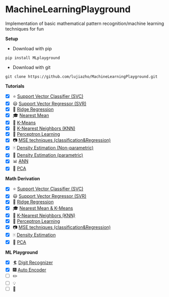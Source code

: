 # MachineLearningPlayground
Implementation of basic mathematical pattern recognition/machine learning techniques for fun

**Setup**
- Download with pip
```Prompt
pip install MLplayground
```

- Download with git
```Prompt
git clone https://github.com/lujiazho/MachineLearningPlayground.git
```

**Tutorials**
- [x] :star: [Support Vector Classifier (SVC)](Tutorials/SVC.ipynb)
- [x] :smiley: [Support Vector Regressor (SVR)](Tutorials/SVR.ipynb)
- [x] :1234: [Ridge Regression](Tutorials/Ridge.ipynb)
- [x] :mortar_board: [Nearest Mean](Tutorials/NearestMean.ipynb)
- [x] :closed_book: [K-Means](Tutorials/KMeans.ipynb)
- [x] :green_book: [K-Nearest Neighbors (KNN)](Tutorials/KNN.ipynb)
- [x] :eyes: [Perceptron Learning](Tutorials/Perceptron.ipynb)
- [x] :camera: [MSE techniques (classification&Regression)](Tutorials/MSE.ipynb)
- [x] :mahjong: [Density Estimation (Non-parametric)](Tutorials/DenEstimate_NP.ipynb)
- [x] :busts_in_silhouette: [Density Estimation (parametric)](Tutorials/DenEstimate_P.ipynb)
- [x] :bar_chart: [ANN](Tutorials/ANN.ipynb)
- [x] :snake: [PCA](Tutorials/PCA.ipynb)

**Math Derivation**
- [x] :star: [Support Vector Classifier (SVC)](Math_Derivation/SVC.pdf)
- [x] :smiley: [Support Vector Regressor (SVR)](Math_Derivation/SVR.pdf)
- [x] :1234: [Ridge Regression](Math_Derivation/Ridge_Regression.pdf)
- [x] :mortar_board: [Nearest Mean & K-Means](Math_Derivation/K-means_n_Nearest-means.pdf)
- [x] :green_book: [K-Nearest Neighbors (KNN)](Math_Derivation/KNN.pdf)
- [x] :eyes: [Perceptron Learning](Math_Derivation/Perceptron_Learning_n_Gradient_Descent.pdf)
- [x] :camera: [MSE techniques (classification&Regression)](Math_Derivation/MSE_techniques.pdf)
- [x] :mahjong: [Density Estimation](Math_Derivation/Density_Estimation.pdf)
- [x] :snake: [PCA](Math_Derivation/Feature_Reduction.pdf)

**ML Playground**
- [x] :surfer: [Digit Recognizer](Tutorials/_Project_1_digit_recognizer.ipynb)
- [x] :fireworks: [Auto Encoder](Tutorials/_Project_2_auto_encoder.ipynb)
- [ ] :pencil2: []()
- [ ] :bulb: []()
- [ ] :mega: []()
